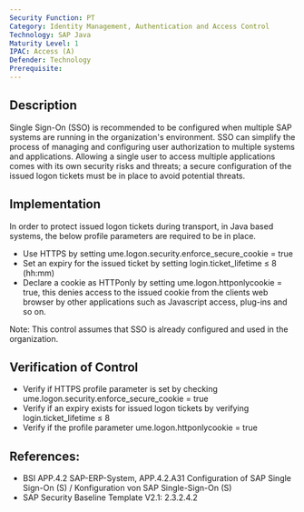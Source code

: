 ```yaml
---
Security Function: PT
Category: Identity Management, Authentication and Access Control
Technology: SAP Java
Maturity Level: 1
IPAC: Access (A)
Defender: Technology
Prerequisite:
---
```


## Description

Single Sign-On (SSO) is recommended to be configured when multiple SAP systems are running in the organization's environment. SSO can simplify the process of managing and configuring user authorization to multiple systems and applications. Allowing a single user to access multiple applications comes with its own security risks and threats; a secure configuration of the issued logon tickets must be in place to avoid potential threats.  

## Implementation

In order to protect issued logon tickets during transport, in Java based systems, the below profile parameters are required to be in place.  

- Use HTTPS by setting ume.logon.security.enforce_secure_cookie = true
- Set an expiry for the issued ticket by setting login.ticket_lifetime ≤ 8 (hh:mm)
- Declare a cookie as HTTPonly by setting ume.logon.httponlycookie = true, this denies access to the issued cookie from the clients web browser by other applications such as Javascript access, plug-ins and so on.


Note: This control assumes that SSO is already configured and used in the organization.

## Verification of Control

- Verify if HTTPS profile parameter is set by checking ume.logon.security.enforce_secure_cookie = true
- Verify if an expiry exists for issued logon tickets by verifying login.ticket_lifetime ≤ 8
- Verify if the profile parameter ume.logon.httponlycookie = true

## References:
- BSI APP.4.2 SAP-ERP-System, APP.4.2.A31 Configuration of SAP Single Sign-On (S) / Konfiguration von SAP Single-Sign-On (S)
- SAP Security Baseline Template V2.1: 2.3.2.4.2
